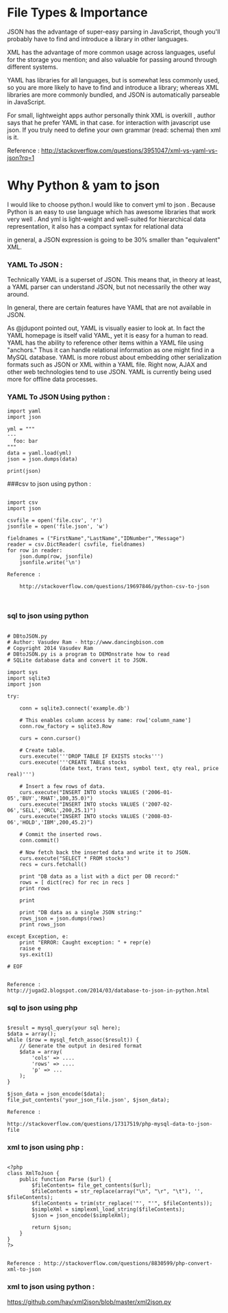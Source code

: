 # File Types & Importance  

JSON has the advantage of super-easy parsing in JavaScript, though you'll probably have to find and introduce a library in other languages.

XML has the advantage of more common usage across languages, useful for the storage you mention; and also valuable for passing around through different systems.

YAML has libraries for all languages, but is somewhat less commonly used, so you are more likely to have to find and introduce a library; whereas XML libraries are more commonly bundled, and JSON is automatically parseable in JavaScript.

For small, lightweight apps author  personally think XML is overkill , author says that he  prefer YAML in that case. for interaction with javascript use json. If you truly need to define your own grammar (read: schema) then xml is it.

Reference : http://stackoverflow.com/questions/3951047/xml-vs-yaml-vs-json?rq=1

# Why Python &  yam to json 
I would like to choose python.I would like to  convert yml to json .
Because Python is an easy to use language which has awesome libraries that work very well . 
And   yml is light-weight and well-suited for hierarchical data representation, it also has a compact syntax for relational data

in general, a JSON expression is going to be 30% smaller than "equivalent" XML. 



### YAML To JSON : 


Technically YAML is a superset of JSON. This means that, in theory at least, a YAML parser can understand JSON, but not necessarily the other way around.

In general, there are certain features have  YAML that are not available in JSON.

As @jdupont pointed out, YAML is visually easier to look at. In fact the YAML homepage is itself valid YAML, yet it is easy for a human to read.
YAML has the ability to reference other items within a YAML file using "anchors." Thus it can handle relational information as one might find in a MySQL database.
YAML is more robust about embedding other serialization formats such as JSON or XML within a YAML file.
Right now, AJAX and other web technologies tend to use JSON. YAML is currently being used more for offline data processes.




### YAML To JSON Using python  : 

~~~
import yaml
import json
 
yml = """
---
  foo: bar
"""
data = yaml.load(yml)
json = json.dumps(data)
 
print(json)
~~~



###csv to json using  python    :  

~~~
 
import csv
import json

csvfile = open('file.csv', 'r')
jsonfile = open('file.json', 'w')

fieldnames = ("FirstName","LastName","IDNumber","Message")
reader = csv.DictReader( csvfile, fieldnames)
for row in reader:
    json.dump(row, jsonfile)
    jsonfile.write('\n')

Reference : 

	http://stackoverflow.com/questions/19697846/python-csv-to-json
	
	
~~~



### sql to json  using python 


~~~ 

# DBtoJSON.py
# Author: Vasudev Ram - http://www.dancingbison.com
# Copyright 2014 Vasudev Ram
# DBtoJSON.py is a program to DEMOnstrate how to read 
# SQLite database data and convert it to JSON.

import sys
import sqlite3
import json

try:

    conn = sqlite3.connect('example.db')

    # This enables column access by name: row['column_name']
    conn.row_factory = sqlite3.Row

    curs = conn.cursor()

    # Create table.
    curs.execute('''DROP TABLE IF EXISTS stocks''')
    curs.execute('''CREATE TABLE stocks
                 (date text, trans text, symbol text, qty real, price real)''')

    # Insert a few rows of data.
    curs.execute("INSERT INTO stocks VALUES ('2006-01-05','BUY','RHAT',100,35.0)")
    curs.execute("INSERT INTO stocks VALUES ('2007-02-06','SELL','ORCL',200,25.1)")
    curs.execute("INSERT INTO stocks VALUES ('2008-03-06','HOLD','IBM',200,45.2)")

    # Commit the inserted rows.
    conn.commit()

    # Now fetch back the inserted data and write it to JSON.
    curs.execute("SELECT * FROM stocks")
    recs = curs.fetchall()

    print "DB data as a list with a dict per DB record:"
    rows = [ dict(rec) for rec in recs ]
    print rows

    print

    print "DB data as a single JSON string:"
    rows_json = json.dumps(rows)
    print rows_json

except Exception, e:
    print "ERROR: Caught exception: " + repr(e)
    raise e
    sys.exit(1)

# EOF


Reference : 
http://jugad2.blogspot.com/2014/03/database-to-json-in-python.html

~~~



### sql to json  using php 
~~~

$result = mysql_query(your sql here);    
$data = array();
while ($row = mysql_fetch_assoc($result)) {
    // Generate the output in desired format
    $data = array(
        'cols' => ....
        'rows' => ....
        'p' => ...
    );
}

$json_data = json_encode($data);
file_put_contents('your_json_file.json', $json_data);

Reference : 

http://stackoverflow.com/questions/17317519/php-mysql-data-to-json-file

~~~

### xml to json  using php : 

~~~

<?php   
class XmlToJson {
    public function Parse ($url) {
        $fileContents= file_get_contents($url);
        $fileContents = str_replace(array("\n", "\r", "\t"), '', $fileContents);
        $fileContents = trim(str_replace('"', "'", $fileContents));
        $simpleXml = simplexml_load_string($fileContents);
        $json = json_encode($simpleXml);

        return $json;
    }
}
?>


Reference : http://stackoverflow.com/questions/8830599/php-convert-xml-to-json

~~~

### xml to json using python : 

https://github.com/hay/xml2json/blob/master/xml2json.py



